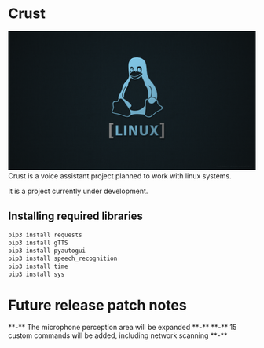 # Crust
![Alt Text](linux.png)
Crust is a voice assistant project planned to work with linux systems.


It is a project currently under development.

<h2>Installing required libraries</h2>

```
pip3 install requests
pip3 install gTTS
pip3 install pyautogui
pip3 install speech_recognition
pip3 install time
pip3 install sys
```
<h1>Future release patch notes</h1>
**-** The microphone perception area will be expanded **-**
**-** 15 custom commands will be added, including network scanning **-**

